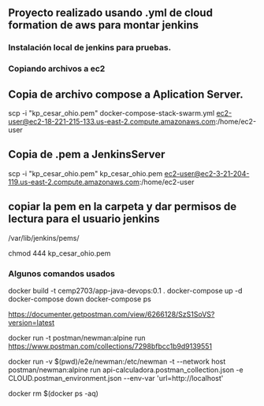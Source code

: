 ## Proyecto realizado usando .yml de cloud formation de aws para montar jenkins
### Instalación local de jenkins para pruebas.


### Copiando archivos a ec2


## Copia de archivo compose a Aplication Server.

scp -i "kp_cesar_ohio.pem" docker-compose-stack-swarm.yml ec2-user@ec2-18-221-215-133.us-east-2.compute.amazonaws.com:/home/ec2-user

## Copia de .pem a JenkinsServer

scp -i "kp_cesar_ohio.pem" kp_cesar_ohio.pem ec2-user@ec2-3-21-204-119.us-east-2.compute.amazonaws.com:/home/ec2-user

## copiar la pem en la carpeta y dar permisos de lectura para el usuario jenkins
/var/lib/jenkins/pems/

chmod 444 kp_cesar_ohio.pem

### Algunos comandos usados

docker build -t cemp2703/app-java-devops:0.1 .
docker-compose up -d      
docker-compose down
docker-compose ps

https://documenter.getpostman.com/view/6266128/SzS1SoVS?version=latest

docker run -t postman/newman:alpine run https://www.postman.com/collections/7298bfbcc1b9d9139551


docker run -v $(pwd)/e2e/newman:/etc/newman -t --network host postman/newman:alpine run api-calculadora.postman_collection.json -e CLOUD.postman_environment.json --env-var 'url=http://localhost'

docker rm $(docker ps -aq)